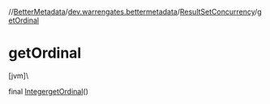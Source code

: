 //[BetterMetadata](../../../index.md)/[dev.warrengates.bettermetadata](../index.md)/[ResultSetConcurrency](index.md)/[getOrdinal](get-ordinal.md)

# getOrdinal

[jvm]\

final [Integer](https://docs.oracle.com/javase/8/docs/api/java/lang/Integer.html)[getOrdinal](get-ordinal.md)()
